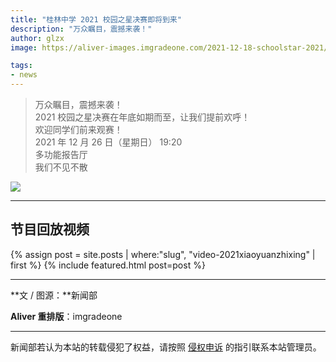 ```yaml
---
title: "桂林中学 2021 校园之星决赛即将到来"
description: "万众瞩目，震撼来袭！"
author: glzx
image: https://aliver-images.imgradeone.com/2021-12-18-schoolstar-2021/pic.jpg

tags:
- news
---
```


> 万众瞩目，震撼来袭！  
> 2021 校园之星决赛在年底如期而至，让我们提前欢呼！  
> 欢迎同学们前来观赛！  
> 2021 年 12 月 26 日（星期日） 19:20  
> 多功能报告厅  
> 我们不见不散  

![](https://aliver-images.imgradeone.com/2021-12-18-schoolstar-2021/pic.jpg)

---

## 节目回放视频

<aside>
{% assign post = site.posts | where:"slug", "video-2021xiaoyuanzhixing" | first %}
{% include featured.html post=post %}
</aside>

---

**文 / 图源：**新闻部

**Aliver 重排版**：imgradeone

---

新闻部若认为本站的转载侵犯了权益，请按照 [侵权申诉](https://glzx.lfdevs.com/aliver/helloworld/#侵权申诉) 的指引联系本站管理员。
